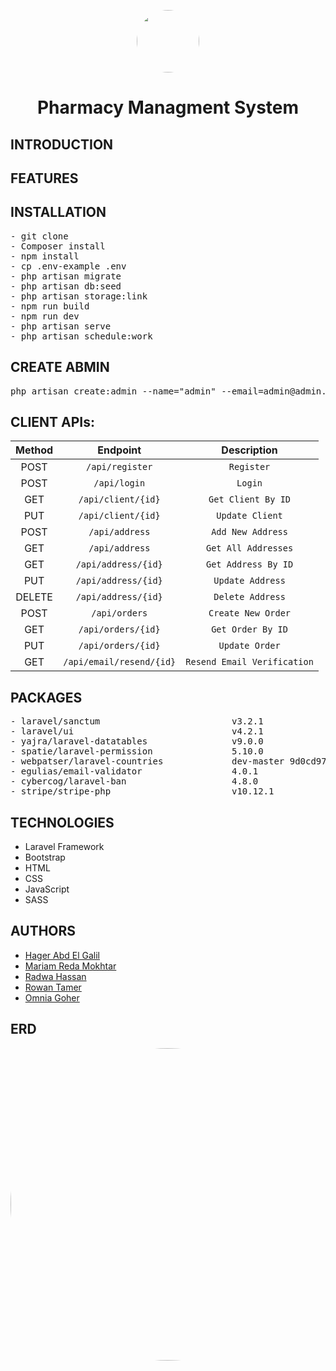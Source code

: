 <p align="center" >
  <img style = "width:100px; height:100px;border-radius:50%;" src="https://user-images.githubusercontent.com/81237428/230607665-ef41d0f9-52e6-4e21-b87d-6322b338e57c.gif" />
<h1 align="center" >Pharmacy Managment System</h1>
</p>

## INTRODUCTION
## FEATURES
## INSTALLATION
<pre>
- git clone 
- Composer install
- npm install
- cp .env-example .env
- php artisan migrate
- php artisan db:seed
- php artisan storage:link
- npm run build
- npm run dev
- php artisan serve
- php artisan schedule:work
</pre>
 
 ## CREATE ABMIN 
<pre>
php artisan create:admin --name="admin" --email=admin@admin.com --password=******
</pre>

## CLIENT APIs:
<div align="center" width="100%">
    
|  Method  |      Endpoint         | Description | 
| :---:    |         :---:         | :---: |   
| POST     | `/api/register`       | `Register` |
| POST     | `/api/login`          | `Login`  | 
| GET      | `/api/client/{id}`    | `Get Client By ID` | 
| PUT      | `/api/client/{id}`    | `Update Client` | 
| POST     | `/api/address`        | `Add New Address` | 
| GET      | `/api/address`        | `Get All Addresses` | 
| GET      | `/api/address/{id}`   | `Get Address By ID` | 
| PUT      | `/api/address/{id}`   | `Update Address` | 
| DELETE   | `/api/address/{id}`   | `Delete Address` | 
| POST     | `/api/orders`         | `Create New Order` | 
| GET      | `/api/orders/{id}`    | `Get Order By ID` | 
| PUT      | `/api/orders/{id}`    | `Update Order` | 
| GET      | `/api/email/resend/{id}` | `Resend Email Verification` | 
    
</div>    
   
## PACKAGES
<pre>
- laravel/sanctum                         v3.2.1                Laravel Sanctum provides a featherweight authentication
- laravel/ui                              v4.2.1                Laravel UI utilities and presets
- yajra/laravel-datatables                v9.0.0                Laravel DataTables Complete Package
- spatie/laravel-permission               5.10.0                Permission handling for Laravel 6.0 and up
- webpatser/laravel-countries             dev-master 9d0cd97    Laravel Countries is a bundle for Laravel, providing Al   
- egulias/email-validator                 4.0.1                 A library for validating emails against several RFCs
- cybercog/laravel-ban                    4.8.0                 Laravel Ban simplify blocking and banning Eloquent models  
- stripe/stripe-php                       v10.12.1              Stripe PHP Library
</pre>

## TECHNOLOGIES
- Laravel Framework
- Bootstrap
- HTML
- CSS
- JavaScript
- SASS

## AUTHORS
  - [Hager Abd El Galil](https://github.com/Hager-Abd-El-Galil)
  - [Mariam Reda Mokhtar](https://github.com/Mariam-Mokhtar)
  - [Radwa Hassan](https://github.com/RadwaHassan99)
  - [Rowan Tamer](https://github.com/rowantamer)
  - [Omnia Goher](https://github.com/Omnia-Goher)
  
## ERD
<p align="center" >
  <img style = "width:800px; height:500px;border-radius:50%;" src="https://user-images.githubusercontent.com/63107268/230602218-ddbb990e-1048-45cc-970f-bb6b5567c610.png" />
</p>

